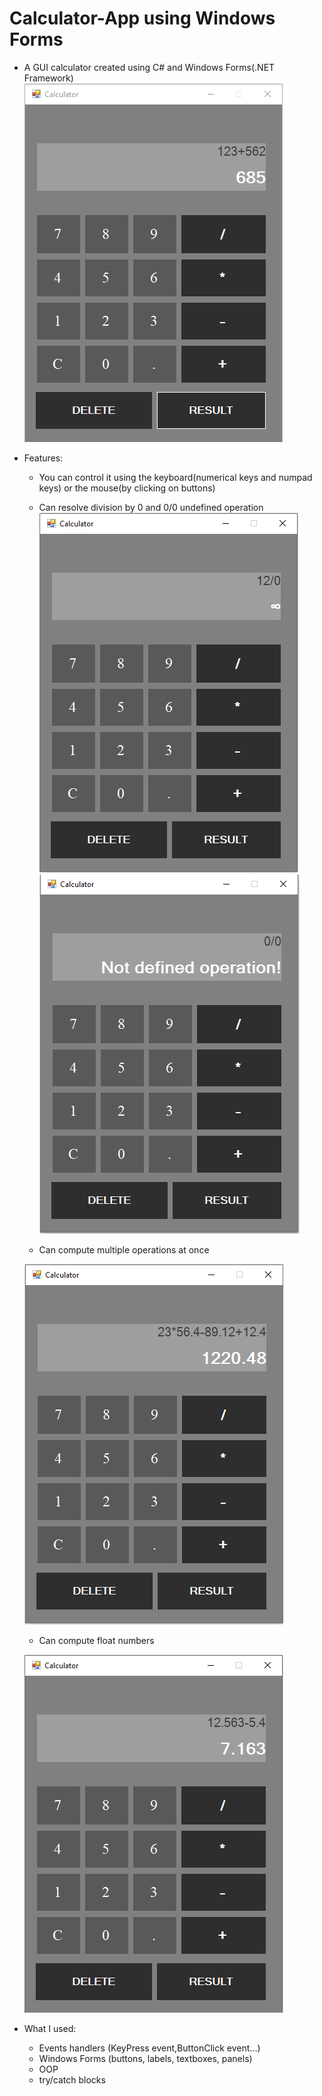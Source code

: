 # Calculator-App using Windows Forms 

* A GUI calculator created using C# and Windows Forms(.NET Framework)
![first](Resources/first.PNG)

* Features:
    * You can control it using the keyboard(numerical keys and numpad keys) or the mouse(by clicking on buttons)
    * Can resolve division by 0 and 0/0 undefined operation
    ![third](Resources/third.PNG)
    ![fourth](Resources/fourth.PNG)
    
    * Can compute multiple operations at once

    ![second](Resources/second.PNG)
    
    * Can compute float numbers
    
    ![fifth](Resources/fifth.PNG)

* What I used:
    * Events handlers (KeyPress event,ButtonClick event...)
    * Windows Forms (buttons, labels, textboxes, panels)
    * OOP
    * try/catch blocks
